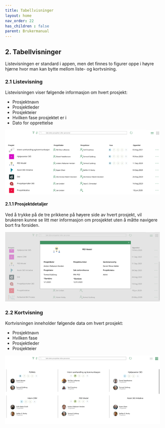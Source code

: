 ```yaml
---
title: Tabellvisninger
layout: home
nav_order: 22
has_children : false
parent: Brukermanual
---
```

## 2. Tabellvisninger
Listevisningen er standard i appen, men det finnes to figurer oppe i høyre hjørne hvor man kan bytte mellom liste- og kortvsining.

### 2.1 Listevisning
Listevisningen viser følgende informasjon om hvert prosjekt:
* Prosjektnavn
* Prosjektleder
* Prosjekteier
* Hvilken fase prosjektet er i
* Dato for opprettelse

![](images/bruker11.png)

#### 2.1.1 Prosjektdetaljer
Ved å trykke på de tre prikkene på høyere side av hvert prosjekt, vil brukeren kunne se litt mer informasjon om prosjektet uten å måtte navigere bort fra forsiden. 

![](images/bruker22.png)

### 2.2 Kortvisning
Kortvisningen inneholder følgende data om hvert prosjekt:

* Prosjektnavn
* Hvilken fase 
* Prosjektleder
* Prosjekteier

![](images/bruker33.png)